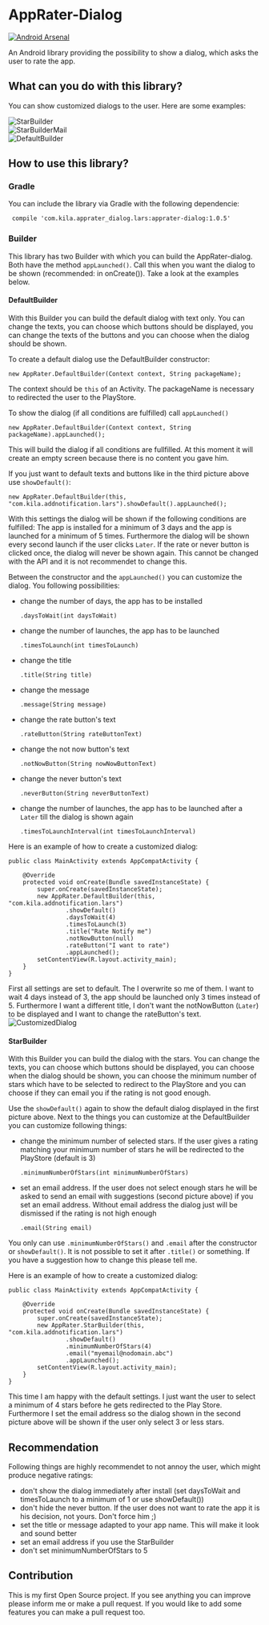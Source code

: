 # AppRater-Dialog

[![Android Arsenal](https://img.shields.io/badge/Android%20Arsenal-AppRater--Dialog-brightgreen.svg?style=flat)](https://android-arsenal.com/details/1/5449)

An Android library providing the possibility to show a dialog, which asks the user to rate the app.

## What can you do with this library?

You can show customized dialogs to the user. Here are some examples:

![StarBuilder](http://imgur.com/XibDGKL.png?2 "StarBuilder")   
![StarBuilderMail](http://imgur.com/xbOUrud.png?2 "StarBuilderMail")   
![DefaultBuilder](http://imgur.com/X38eGJ6.png?2 "DefaultBuilder")


## How to use this library?

### Gradle
You can include the library via Gradle with the following dependencie:

     compile 'com.kila.apprater_dialog.lars:apprater-dialog:1.0.5'

### Builder

This library has two Builder with which you can build the AppRater-dialog. Both have the method `appLaunched()`. Call this when you want the dialog to be shown (recommended: in onCreate()). Take a look at the examples below.

#### DefaultBuilder
With this Builder you can build the default dialog with text only. You can change the texts, you can choose which buttons should be displayed, you can change the texts of the buttons and you can choose when the dialog should be shown.

To create a default dialog use the DefaultBuilder constructor:  

    new AppRater.DefaultBuilder(Context context, String packageName);

The context should be `this` of an Activity. The packageName is necessary to redirected the user to the PlayStore.

To show the dialog (if all conditions are fulfilled) call `appLaunched()`

    new AppRater.DefaultBuilder(Context context, String packageName).appLaunched();
    
This will build the dialog if all conditions are fullfilled. At this moment it will create an empty screen because there is no content you gave him.

If you just want to default texts and buttons like in the third picture above use `showDefault()`:

    new AppRater.DefaultBuilder(this, "com.kila.addnotification.lars").showDefault().appLaunched();
    
With this settings the dialog will be shown if the following conditions are fulfilled: The app is installed for a minimum of 3 days and the app is launched for a minimum of 5 times. Furthermore the dialog will be shown every second launch if the user clicks `Later`. If the rate or never button is clicked once, the dialog will never be shown again. This cannot be changed with the API and it is not recommendet to change this.

Between the constructor and the `appLaunched()` you can customize the dialog. You following possibilities:

+ change the number of days, the app has to be installed

      .daysToWait(int daysToWait)

+ change the number of launches, the app has to be launched

      .timesToLaunch(int timesToLaunch)

+ change the title

      .title(String title)

+ change the message

      .message(String message)
    
+ change the rate button's text

      .rateButton(String rateButtonText)
    
+ change the not now button's text

      .notNowButton(String nowNowButtonText)
    
+ change the never button's text

      .neverButton(String neverButtonText)
    
+ change the number of launches, the app has to be launched after a `Later` till the dialog is shown again

      .timesToLaunchInterval(int timesToLaunchInterval)
    
Here is an example of how to create a customized dialog:

    public class MainActivity extends AppCompatActivity {

        @Override
        protected void onCreate(Bundle savedInstanceState) {
            super.onCreate(savedInstanceState);
            new AppRater.DefaultBuilder(this, "com.kila.addnotification.lars")
                    .showDefault()
                    .daysToWait(4)
                    .timesToLaunch(3)
                    .title("Rate Notify me")
                    .notNowButton(null)
                    .rateButton("I want to rate")
                    .appLaunched();
            setContentView(R.layout.activity_main);
        }
    }
First all settings are set to default. The I overwrite so me of them. I want to wait 4 days instead of 3, the app should be launched only 3 times instead of 5. Furthermore I want a different title, I don't want the notNowButton (`Later`) to be displayed and I want to change the rateButton's text.
![CustomizedDialog](ttps://imgur.com/XibDGKL.png?2 "Customized dialog")

#### StarBuilder
With this Builder you can build the dialog with the stars. You can change the texts, you can choose which buttons should be displayed, you can choose when the dialog should be shown, you can choose the minimum number of stars which have to be selected to redirect to the PlayStore and you can choose if they can email you if the rating is not good enough. 

Use the `showDefault()` again to show the default dialog displayed in the first picture above. Next to the things you can customize at the DefaultBuilder you can customize following things:

+ change the minimum number of selected stars. If the user gives a rating matching your minimum number of stars he will be redirected to the PlayStore (default is 3)

      .minimumNumberOfStars(int minimumNumberOfStars)
        
+ set an email address. If the user does not select enough stars he will be asked to send an email with suggestions (second picture above) if you set an email address. Without email address the dialog just will be dismissed if the rating is not high enough
    
      .email(String email)
    
You only can use `.minimumNumberOfStars()` and `.email` after the constructor or `showDefault()`. It is not possible to set it after `.title()` or something. If you have a suggestion how to change this please tell me.
    
    
Here is an example of how to create a customized dialog:

    public class MainActivity extends AppCompatActivity {

        @Override
        protected void onCreate(Bundle savedInstanceState) {
            super.onCreate(savedInstanceState);
            new AppRater.StarBuilder(this, "com.kila.addnotification.lars")
                    .showDefault()
                    .minimumNumberOfStars(4)
                    .email("myemail@nodomain.abc")
                    .appLaunched();
            setContentView(R.layout.activity_main);
        }
    }
This time I am happy with the default settings. I just want the user to select a minimum of 4 stars before he gets redirected to the Play Store. Furthermore I set the email address so the dialog shown in the second picture above will be shown if the user only select 3 or less stars.

## Recommendation
Following things are highly recommendet to not annoy the user, which might produce negative ratings:

+ don't show the dialog immediately after install (set daysToWait and timesToLaunch to a minimum of 1 or use showDefault())
+ don't hide the never button. If the user does not want to rate the app it is his decision, not yours. Don't force him ;)
+ set the title or message adapted to your app name. This will make it look and sound better
+ set an email address if you use the StarBuilder
+ don't set minimumNumberOfStars to 5

## Contribution
This is my first Open Source project. If you see anything you can improve please inform me or make a pull request. If you would like to add some features you can make a pull request too.
